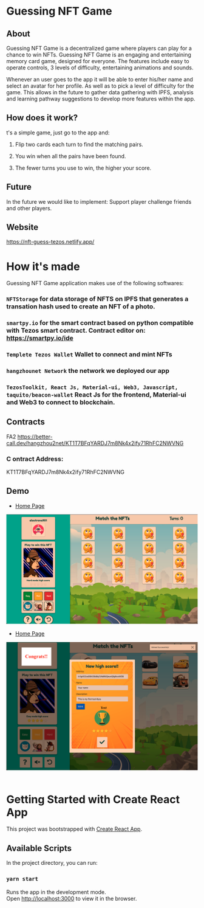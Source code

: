# Guessing NFT Game

## About

Guessing NFT Game is a decentralized game where players can play for a chance to win NFTs.
Guessing NFT Game is an engaging and entertaining memory card game, designed for everyone. The features include easy to operate controls, 3 levels of difficulty, entertaining animations and sounds.

Whenever an user goes to the app it will be able to enter his/her name and select an avatar for her profile. As well as to pick a level of difficulty for the game. This allows in the future to gather data gathering with IPFS, analysis and learning pathway suggestions to develop more features within the app.

## How does it work?

t's a simple game, just go to the app and:

1. Flip two cards each turn to find the matching pairs.

2. You win when all the pairs have been found.

3. The fewer turns you use to win, the higher your score.

## Future

In the future we would like to implement: Support player challenge friends and other players.

## Website

https://nft-guess-tezos.netlify.app/

# How it's made

Guessing NFT Game application makes use of the following softwares:

### `NFTStorage` for data storage of NFTS on IPFS that generates a transation hash used to create an NFT of a photo.

### `smartpy.io` for the smart contract based on python compatible with Tezos smart contract. Contract editor on: https://smartpy.io/ide

### `Templete Tezos Wallet` Wallet to connect and mint NFTs

### `hangzhounet Network` the network we deployed our app

### `TezosToolkit, React Js, Material-ui, Web3, Javascript, taquito/beacon-wallet` React Js for the frontend, Material-ui and Web3 to connect to blockchain.

## Contracts

FA2
https://better-call.dev/hangzhou2net/KT1T7BFqYARDJ7m8Nk4x2ify71RhFC2NWVNG

### C ontract Address:

KT1T7BFqYARDJ7m8Nk4x2ify71RhFC2NWVNG

## Demo

- [Home Page](https://nft-guess-tezos.netlify.app/)

![Home Page](https://raw.githubusercontent.com/electrone901/Guess-NFT--Game/main/profile-images/home.png)

- [Home Page](https://nft-guess-tezos.netlify.app/)

![Winners Page](https://raw.githubusercontent.com/electrone901/Guess-NFT--Game/main/profile-images/Mint.png) <br> <br>

# Getting Started with Create React App

This project was bootstrapped with [Create React App](https://github.com/facebook/create-react-app).

## Available Scripts

In the project directory, you can run:

### `yarn start`

Runs the app in the development mode.\
Open [http://localhost:3000](http://localhost:3000) to view it in the browser.
